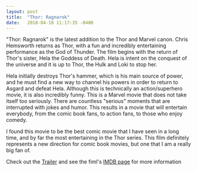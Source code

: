```yaml
---
layout: post
title:  "Thor: Ragnarok"
date:   2018-04-18 11:17:35 -0400
---
```


"Thor: Ragnarok" is the latest addition to the Thor and Marvel canon. Chris Hemsworth returns as Thor, with a fun and incredibly entertaining performance as the God of Thunder. The film begins with the return of Thor's sister, Hela the Goddess of Death. Hela is intent on the conquest of the universe and it is up to Thor, the Hulk and Loki to stop her. 

Hela initially destroys Thor's hammer, which is his main source of power, and he must find a new way to channel his powers in order to return to Asgard and defeat Hela. Although this is technically an action/superhero movie, it is also incredibly funny. This is a Marvel movie that does not take itself too seriously. There are countless "serious" moments that are interrupted with jokes and humor. This results in a movie that will entertain everybody, from the comic book fans, to action fans, to those who enjoy comedy.

I found this movie to be the best comic movie that I have seen in a long time, and by far the most entertaining in the Thor series. This film definitely represents a new direction for comic book movies, but one that I am a really big fan of.

Check out the [Trailer][trailer] and see the fiml's [IMDB page][IMDB] for more information

[trailer]: https://www.youtube.com/watch?v=ue80QwXMRHg
[IMDB]:   https://www.imdb.com/title/tt3501632/
